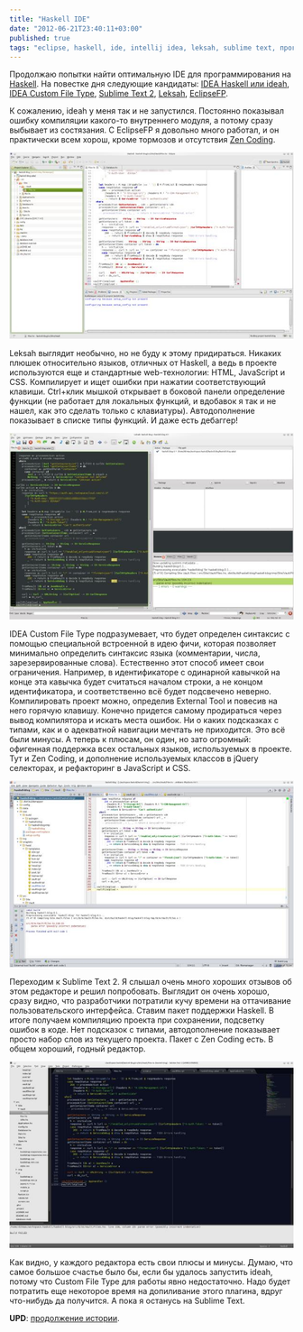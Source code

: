 ```yaml
---
title: "Haskell IDE"
date: "2012-06-21T23:40:11+03:00"
published: true
tags: "eclipse, haskell, ide, intellij idea, leksah, sublime text, программирование"
---
```


Продолжаю попытки найти оптимальную IDE для программирования на [Haskell](http://www.haskell.org/haskellwiki/Haskell).
На повестке дня следующие кандидаты: [IDEA Haskell или ideah](http://code.google.com/p/ideah/),
[IDEA Custom File Type](http://blogs.jetbrains.com/idea/2010/09/custom-file-types-in-intellij-idea/),
[Sublime Text 2](http://www.sublimetext.com/2), [Leksah](http://leksah.org/), [EclipseFP](http://eclipsefp.github.com/).

К сожалению, ideah у меня так и не запустился. Постоянно показывал ошибку компиляции какого-то внутреннего модуля,
а потому сразу выбывает из состязания. С EclipseFP я довольно много работал, и он практически всем хорош,
кроме тормозов и отсутствия [Zen Coding](http://code.google.com/p/zen-coding/).

[![EclipseFP](/images/screenshots/eclipsefp-small.jpg "EclipseFP")](/images/screenshots/eclipsefp.png)

Leksah выглядит необычно, но не буду к этому придираться. Никаких плюшек относительно языков, отличных от Haskell,
а ведь в проекте используются еще и стандартные web-технологии: HTML, JavaScript и CSS. Компилирует и ищет ошибки
при нажатии соответствующий клавиши. Ctrl+клик мышкой открывает в боковой панели определение функции (не работает
для локальных функций, и вдобавок я так и не нашел, как это сделать только с клавиатуры). Автодополнение показывает
в списке типы функций. И даже есть дебаггер!

[![Leksah](/images/screenshots/leksah-small.jpg "Leksah")](/images/screenshots/leksah.png)

IDEA Custom File Type подразумевает, что будет определен синтаксис с помощью специальной встроенной в идею фичи,
которая позволяет минимально определить синтаксис языка (комментарии, числа, зарезервированные слова). Естественно
этот способ имеет свои ограничения. Например, в идентификаторе с одинарной кавычкой на конце эта кавычка будет
считаться началом строки, а не концом идентификатора, и соответственно всё будет подсвечено неверно.
Компилировать проект можно, определив External Tool и повесив на него горячую клавишу. Конечно придется самому
продираться через вывод компилятора и искать места ошибок. Ни о каких подсказках с типами, как и о адекватной навигации
мечтать не приходится. Это всё были минусы. А теперь к плюсам, он один, но зато огромный: офигенная поддержка всех
остальных языков, используемых в проекте. Тут и Zen Coding, и дополнение используемых классов в jQuery селекторах,
и рефакторинг в JavaScript и CSS.

[![IDEA Custom File Type](/images/screenshots/ideacft-small.jpg "IDEA Custom File Type")](/images/screenshots/ideacft.png)

Переходим к Sublime Text 2. Я слышал очень много хороших отзывов об этом редакторе и решил попробовать. Выглядит он
очень хорошо, сразу видно, что разработчики потратили кучу времени на оттачивание пользовательского интерфейса.
Ставим пакет поддержки Haskell. В итоге получаем компиляцию проекта при сохранении, подсветку ошибок в коде.
Нет подсказок с типами, автодополнение показывает просто набор слов из текущего проекта. Пакет с Zen Coding есть.
В общем хороший, годный редактор.

[![Sublime Text 2](/images/screenshots/sublime-small.jpg "Sublime Text 2")](/images/screenshots/sublime.png)

Как видно, у каждого редактора есть свои плюсы и минусы. Думаю, что самое большое счастье было бы, если бы удалось
запустить ideah, потому что Custom File Type для работы явно недостаточно. Надо будет потратить еще некоторое время
на допиливание этого плагина, вдруг что-нибудь да получится. А пока я останусь на Sublime Text.

**UPD**: [продолжение истории](/post/haskellide2/).